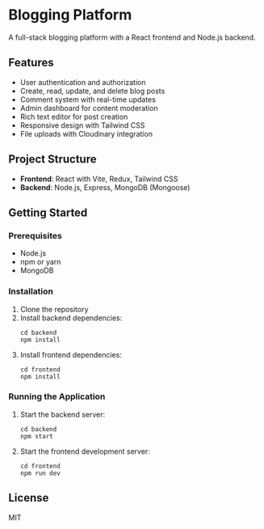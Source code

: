 # Blogging Platform

A full-stack blogging platform with a React frontend and Node.js backend.

## Features

- User authentication and authorization
- Create, read, update, and delete blog posts
- Comment system with real-time updates
- Admin dashboard for content moderation
- Rich text editor for post creation
- Responsive design with Tailwind CSS
- File uploads with Cloudinary integration

## Project Structure

- **Frontend**: React with Vite, Redux, Tailwind CSS
- **Backend**: Node.js, Express, MongoDB (Mongoose)

## Getting Started

### Prerequisites

- Node.js
- npm or yarn
- MongoDB

### Installation

1. Clone the repository
2. Install backend dependencies:
   ```
   cd backend
   npm install
   ```
3. Install frontend dependencies:
   ```
   cd frontend
   npm install
   ```

### Running the Application

1. Start the backend server:
   ```
   cd backend
   npm start
   ```
2. Start the frontend development server:
   ```
   cd frontend
   npm run dev
   ```

## License

MIT 